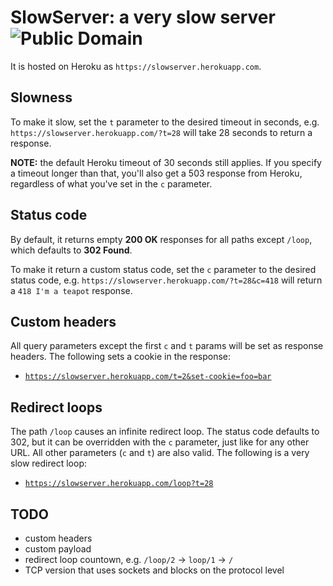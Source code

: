 # SlowServer: a very slow server ![Public Domain](https://pypip.in/license/intperm/badge.png)

It is hosted on Heroku as `https://slowserver.herokuapp.com`.

## Slowness

To make it slow, set the `t` parameter to the desired timeout in seconds, e.g.
`https://slowserver.herokuapp.com/?t=28` will take 28 seconds to return a
response.


**NOTE:** the default Heroku timeout of 30 seconds still applies. If you
specify a timeout longer than that, you'll also get a 503 response from Heroku,
regardless of what you've set in the `c` parameter.

## Status code

By default, it returns empty **200 OK** responses for all paths except `/loop`,
which defaults to **302 Found**.

To make it return a custom status code, set the `c` parameter to the desired
status code, e.g. `https://slowserver.herokuapp.com/?t=28&c=418` will return a
`418 I'm a teapot` response.

## Custom headers

All query parameters except the first `c` and `t` params will be set as
response headers. The following sets a cookie in the response:

* [`https://slowserver.herokuapp.com/t=2&set-cookie=foo=bar`][2]

[2]: https://slowserver.herokuapp.com/t=2&set-cookie=foo=bar

## Redirect loops

The path `/loop` causes an infinite redirect loop. The status code defaults to
302, but it can be overridden with the `c` parameter, just like for any other
URL. All other parameters (`c` and `t`) are also valid. The following is a very
slow redirect loop:

* [`https://slowserver.herokuapp.com/loop?t=28`][1]

[1]: https://slowserver.herokuapp.com/loop?t=28

## TODO

* custom headers
* custom payload
* redirect loop countown, e.g. `/loop/2` → `loop/1` → `/`
* TCP version that uses sockets and blocks on the protocol level

